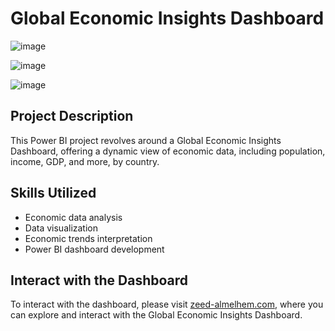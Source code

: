 # Global Economic Insights Dashboard

![image](https://github.com/Zeed-Almelhem/Global-Economic-Insights-Dashboard/assets/142832914/9810c3e0-7bc6-483e-8724-a651510da4c7)

![image](https://github.com/Zeed-Almelhem/Global-Economic-Insights-Dashboard/assets/142832914/5928e2d5-2a8b-4694-8cd7-3d1bb5037552)

![image](https://github.com/Zeed-Almelhem/Global-Economic-Insights-Dashboard/assets/142832914/98d77f43-8f08-4646-91cf-0b12dedb6644)


## Project Description

This Power BI project revolves around a Global Economic Insights Dashboard, offering a dynamic view of economic data, including population, income, GDP, and more, by country.

## Skills Utilized

- Economic data analysis
- Data visualization
- Economic trends interpretation
- Power BI dashboard development

## Interact with the Dashboard

To interact with the dashboard, please visit [zeed-almelhem.com](http://zeed-almelhem.com/dashboard2), where you can explore and interact with the Global Economic Insights Dashboard.

